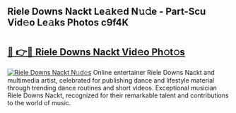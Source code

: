 ## Riele Downs Nackt Le𝚊k𝚎d N𝚞𝚍e - Part-Scu Vid𝚎o Le𝚊ks Photos c9f4K

# <h2><a href="http://fb3oa2e.evod.top/?m=Riele+Downs+Nackt">🔗 👉🔴 Riele Downs Nackt Vid𝚎o Ph𝚘t𝚘s</a></h2>

[![Riele Downs Nackt N𝚞d𝚎s](https://i.imgur.com/8V9OHl7.gif)](http://fb3oa2e.evod.top/?m=Riele+Downs+Nackt)
Online entertainer Riele Downs Nackt and multimedia artist, celebrated for publishing dance and lifestyle material through trending dance routines and short videos. Exceptional musician Riele Downs Nackt, recognized for their remarkable talent and contributions to the world of music. 
